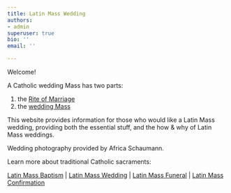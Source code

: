 ```yaml
---
title: Latin Mass Wedding
authors:
- admin
superuser: true
bio: ''
email: ''

---
```


<html prefix="og: http://ogp.me/ns#">
<head>
  
<title>Latin Mass Wedding</title>
<meta property="og:title" content="Latin Mass Wedding" />
<meta property="og:type" content="website" />
<meta property="og:url" content="https://www.latinmasswedding.com/" />
<meta property="og:image" content="https://www.latinmasswedding.com/img/sharing2.JPG" />
</head>
</html>

Welcome!

A Catholic wedding Mass has two parts:

1. the [Rite of Marriage](/rite-of-marriage/)
2. the [wedding Mass](/wedding-mass/)

This website provides information for those who would like a Latin Mass wedding, providing both the essential stuff, and the how & why of Latin Mass weddings.

Wedding photography provided by Africa Schaumann.  

Learn more about traditional Catholic sacraments:

[Latin Mass Baptism](https://www.latinmassbaptism.com/) | [Latin Mass Wedding](https://www.latinmasswedding.com/) | [Latin Mass Funeral](https://www.latinmassfuneral.com/) | [Latin Mass Confirmation](https://www.latinmassconfirmation.com/)
